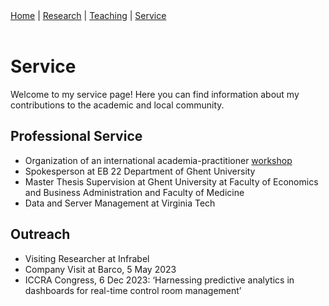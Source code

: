 <nav>
  <a href="/">Home</a> |
  <a href="/research/">Research</a> |
  <a href="/teaching/">Teaching</a> |
  <a href="/service/">Service</a>
</nav>

<br>

# Service

Welcome to my service page! Here you can find information about my contributions to the academic and local community.

## Professional Service
- Organization of an international academia-practitioner [workshop](https://ontracklab.com/workshop)
- Spokesperson at EB 22 Department of Ghent University
- Master Thesis Supervision at Ghent University at Faculty of Economics and Business Administration and Faculty of Medicine
- Data and Server Management at Virginia Tech

## Outreach
- Visiting Researcher at Infrabel
- Company Visit at Barco, 5 May 2023
- ICCRA Congress, 6 Dec 2023: ‘Harnessing predictive analytics in dashboards for real-time control room management’

